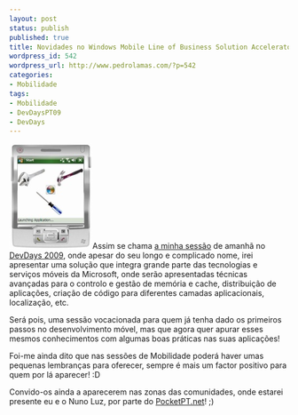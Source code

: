 ```yaml
---
layout: post
status: publish
published: true
title: Novidades no Windows Mobile Line of Business Solution Accelerator 2008
wordpress_id: 542
wordpress_url: http://www.pedrolamas.com/?p=542
categories:
- Mobilidade
tags:
- Mobilidade
- DevDaysPT09
- DevDays
---
```

![Windows Mobile Line Of Business Solution Accelerator 2008](wp-content/uploads/2009/02/windows-mobile-line-of-business-solution-accelerator-2008.jpg "Windows Mobile Line Of Business Solution Accelerator 2008")Assim se chama [a minha sessão](http://www.devdays09.com/DevdaysDetalhe-MX/NovidadesnoWindowsMobileLineofBusinessSolutionAccelerator2008?ChID=5BB241AA-D836-4811-8676-725921F849CA&CID=91657F64-5742-469E-B2AB-023A23B822AA) de amanhã no [DevDays 2009](tag/devdayspt09/), onde apesar do seu longo e complicado nome, irei apresentar uma solução que integra grande parte das tecnologias e serviços móveis da Microsoft, onde serão apresentadas técnicas avançadas para o controlo e gestão de memória e cache, distribuição de aplicações, criação de código para diferentes camadas aplicacionais, localização, etc.

Será pois, uma sessão vocacionada para quem já tenha dado os primeiros passos no desenvolvimento móvel, mas que agora quer apurar esses mesmos conhecimentos com algumas boas práticas nas suas aplicações!

Foi-me ainda dito que nas sessões de Mobilidade poderá haver umas pequenas lembranças para oferecer, sempre é mais um factor positivo para quem por lá aparecer! :D

Convido-os ainda a aparecerem nas zonas das comunidades, onde estarei presente eu e o Nuno Luz, por parte do [PocketPT.net](http://www.pocketpt.net)! ;)
